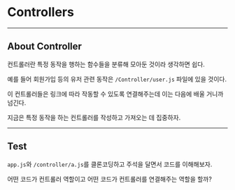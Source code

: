 # Controllers

---

## About Controller

컨트롤러란 특정 동작을 행하는 함수들을 분류해 모아둔 것이라 생각하면 쉽다.

예를 들어 회원가입 등의 유저 관련 동작은 `/Controller/user.js` 파일에 있을 것이다.

이 컨트롤러들은 링크에 따라 작동할 수 있도록 연결해주는데 이는 다음에 배울 거니까 넘긴다.

지금은 특정 동작을 하는 컨트롤러를 작성하고 가져오는 데 집중하자.

---

## Test

`app.js`와 `/controller/a.js`를 클론코딩하고 주석을 달면서 코드를 이해해보자.

어떤 코드가 컨트롤러 역할이고 어떤 코드가 컨트롤러를 연결해주는 역할을 할까?